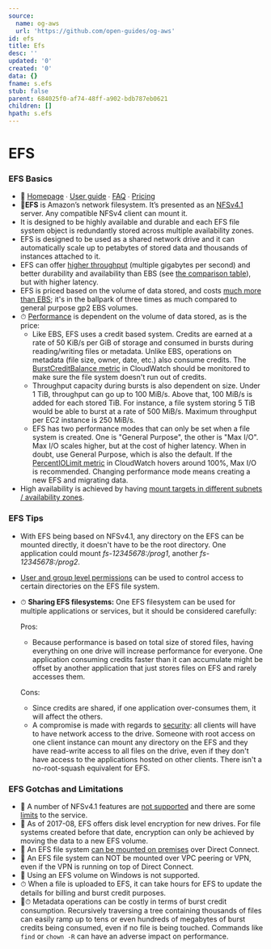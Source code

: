 ```yaml
---
source:
  name: og-aws
  url: 'https://github.com/open-guides/og-aws'
id: efs
title: Efs
desc: ''
updated: '0'
created: '0'
data: {}
fname: s.efs
stub: false
parent: 684025f0-af74-48ff-a902-bdb787eb0621
children: []
hpath: s.efs
---
```

# EFS

### EFS Basics

- 📒 [Homepage](https://aws.amazon.com/efs/) ∙ [User guide](http://docs.aws.amazon.com/efs/latest/ug) ∙ [FAQ](https://aws.amazon.com/efs/faq/) ∙ [Pricing](https://aws.amazon.com/efs/pricing/)
- 🐥**EFS** is Amazon’s network filesystem. It’s presented as an [NFSv4.1](https://en.wikipedia.org/wiki/Network_File_System#NFSv4) server. Any compatible NFSv4 client can mount it.
- It is designed to be highly available and durable and each EFS file system object is redundantly stored across multiple availability zones.
- EFS is designed to be used as a shared network drive and it can automatically scale up to petabytes of stored data and thousands of instances attached to it.
- EFS can offer [higher throughput](http://docs.aws.amazon.com/efs/latest/ug/performance.html) (multiple gigabytes per second) and better durability and availability than EBS (see [the comparison table](#storage-durability-availability-and-price)), but with higher latency.
- EFS is priced based on the volume of data stored, and costs [much more than EBS](#storage-durability-availability-and-price); it's in the ballpark of three times as much compared to general purpose gp2 EBS volumes.
- ⏱ [Performance](http://docs.aws.amazon.com/efs/latest/ug/performance.html) is dependent on the volume of data stored, as is the price:
  - Like EBS, EFS uses a credit based system. Credits are earned at a rate of 50 KiB/s per GiB of storage and consumed in bursts during reading/writing files or metadata. Unlike EBS, operations on metadata (file size, owner, date, etc.) also consume credits. The [BurstCreditBalance metric](http://docs.aws.amazon.com/efs/latest/ug/monitoring-cloudwatch.html#efs-metrics) in CloudWatch should be monitored to make sure the file system doesn't run out of credits.
  - Throughput capacity during bursts is also dependent on size. Under 1 TiB, throughput can go up to 100 MiB/s. Above that, 100 MiB/s is added for each stored TiB. For instance, a file system storing 5 TiB would be able to burst at a rate of 500 MiB/s. Maximum throughput per EC2 instance is 250 MiB/s.
  - EFS has two performance modes that can only be set when a file system is created. One is "General Purpose", the other is "Max I/O". Max I/O scales higher, but at the cost of higher latency. When in doubt, use General Purpose, which is also the default. If the [PercentIOLimit metric](http://docs.aws.amazon.com/efs/latest/ug/monitoring-cloudwatch.html#efs-metrics) in CloudWatch hovers around 100%, Max I/O is recommended. Changing performance mode means creating a new EFS and migrating data.
- High availability is achieved by having [mount targets in different subnets / availability zones](http://docs.aws.amazon.com/efs/latest/ug/images/overview-flow.png).

### EFS Tips

- With EFS being based on NFSv4.1, any directory on the EFS can be mounted directly, it doesn't have to be the root directory. One application could mount _fs-12345678:/prog1_, another _fs-12345678:/prog2_.
- [User and group level permissions](https://docs.aws.amazon.com/efs/latest/ug/accessing-fs-nfs-permissions.html) can be used to control access to certain directories on the EFS file system.
- ⏱ **Sharing EFS filesystems:** One EFS filesystem can be used for multiple applications or services, but it should be considered carefully:

  Pros:

  - Because performance is based on total size of stored files, having everything on one drive will increase performance for everyone. One application consuming credits faster than it can accumulate might be offset by another application that just stores files on EFS and rarely accesses them.

  Cons:

  - Since credits are shared, if one application over-consumes them, it will affect the others.
  - A compromise is made with regards to [security](http://docs.aws.amazon.com/efs/latest/ug/security-considerations.html): all clients will have to have network access to the drive. Someone with root access on one client instance can mount any directory on the EFS and they have read-write access to all files on the drive, even if they don't have access to the applications hosted on other clients. There isn't a no-root-squash equivalent for EFS.

### EFS Gotchas and Limitations

- 🔸 A number of NFSv4.1 features are [not supported](http://docs.aws.amazon.com/efs/latest/ug/nfs4-unsupported-features.html) and there are some [limits](http://docs.aws.amazon.com/efs/latest/ug/limits.html) to the service.
- 🔸 As of 2017-08, EFS offers disk level encryption for new drives. For file systems created before that date, encryption can only be achieved by moving the data to a new EFS volume.
- 🔸 An EFS file system [can be mounted on premises](https://aws.amazon.com/efs/faq/#on-premises) over Direct Connect.
- 🔸 An EFS file system can NOT be mounted over VPC peering or VPN, even if the VPN is running on top of Direct Connect.
- 🔸 Using an EFS volume on Windows is not supported.
- ⏱ When a file is uploaded to EFS, it can take hours for EFS to update the details for billing and burst credit purposes.
- 🔸⏱  Metadata operations can be costly in terms of burst credit consumption. Recursively traversing a tree containing thousands of files can easily ramp up to tens or even hundreds of megabytes of burst credits being consumed, even if no file is being touched. Commands like `find` or `chown -R` can have an adverse impact on performance.

